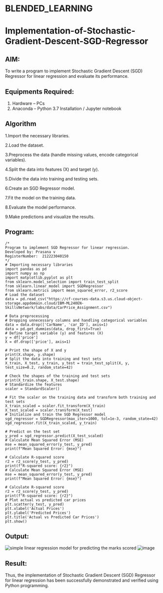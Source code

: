 # BLENDED_LEARNING
# Implementation-of-Stochastic-Gradient-Descent-SGD-Regressor

## AIM:
To write a program to implement Stochastic Gradient Descent (SGD) Regressor for linear regression and evaluate its performance.

## Equipments Required:
1. Hardware – PCs
2. Anaconda – Python 3.7 Installation / Jupyter notebook

## Algorithm
1.Import the necessary libraries.

2.Load the dataset.

3.Preprocess the data (handle missing values, encode categorical variables).

4.Split the data into features (X) and target (y).

5.Divide the data into training and testing sets.

6.Create an SGD Regressor model.

7.Fit the model on the training data.

8.Evaluate the model performance.

9.Make predictions and visualize the results.

## Program:
```
/*
Program to implement SGD Regressor for linear regression.
Developed by: Prasana v
RegisterNumber:  212223040150
*/
# Importing necessary libraries
import pandas as pd
import numpy as np
import matplotlib.pyplot as plt
from sklearn.model_selection import train_test_split
from sklearn.linear_model import SGDRegressor
from sklearn.metrics import mean_squared_error, r2_score
# Load the dataset
data = pd.read_csv("https://cf-courses-data.s3.us.cloud-object-storage.appdomain.cloud/IBM-ML240EN-SkillsNetwork/labs/data/CarPrice_Assignment.csv")

# Data preprocessing
# Dropping unnecessary columns and handling categorical variables
data = data.drop(['CarName', 'car_ID'], axis=1)
data = pd.get_dummies(data, drop_first=True)
# Define target variable (y) and features (X)
y = df['price']
X = df.drop(['price'], axis=1)

# Print the shape of X and y
print(X.shape, y.shape)
# Split the data into training and test sets
X_train, X_test, y_train, y_test = train_test_split(X, y, test_size=0.2, random_state=42)

# Check the shapes of the training and test sets
print(X_train.shape, X_test.shape)
# Standardize the features
scaler = StandardScaler()

# Fit the scaler on the training data and transform both training and test sets
X_train_scaled = scaler.fit_transform(X_train)
X_test_scaled = scaler.transform(X_test)
# Initialize and train the SGD Regressor model
sgd_regressor = SGDRegressor(max_iter=1000, tol=1e-3, random_state=42)
sgd_regressor.fit(X_train_scaled, y_train)

# Predict on the test set
y_pred = sgd_regressor.predict(X_test_scaled)
# Calculate Mean Squared Error (MSE)
mse = mean_squared_error(y_test, y_pred)
print(f"Mean Squared Error: {mse}")

# Calculate R-squared score
r2 = r2_score(y_test, y_pred)
print(f"R-squared score: {r2}")
# Calculate Mean Squared Error (MSE)
mse = mean_squared_error(y_test, y_pred)
print(f"Mean Squared Error: {mse}")

# Calculate R-squared score
r2 = r2_score(y_test, y_pred)
print(f"R-squared score: {r2}")
# Plot actual vs predicted car prices
plt.scatter(y_test, y_pred)
plt.xlabel('Actual Prices')
plt.ylabel('Predicted Prices')
plt.title('Actual vs Predicted Car Prices')
plt.show()
```

## Output:
![simple linear regression model for predicting the marks scored](sam.png)
![image](https://github.com/user-attachments/assets/3b59324d-ccc7-49d9-a82b-731747af0107)



## Result:
Thus, the implementation of Stochastic Gradient Descent (SGD) Regressor for linear regression has been successfully demonstrated and verified using Python programming.
